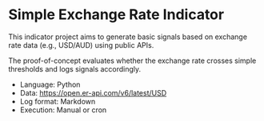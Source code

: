 # Simple Exchange Rate Indicator

This indicator project aims to generate basic signals based on exchange rate data (e.g., USD/AUD) using public APIs.

The proof-of-concept evaluates whether the exchange rate crosses simple thresholds and logs signals accordingly.

- Language: Python
- Data: https://open.er-api.com/v6/latest/USD
- Log format: Markdown
- Execution: Manual or cron